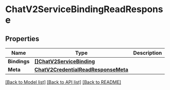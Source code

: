 # ChatV2ServiceBindingReadResponse

## Properties

Name | Type | Description | Notes
------------ | ------------- | ------------- | -------------
**Bindings** | [**[]ChatV2ServiceBinding**](chat.v2.service.binding.md) |  | [optional] 
**Meta** | [**ChatV2CredentialReadResponseMeta**](chat_v2_credentialReadResponse_meta.md) |  | [optional] 

[[Back to Model list]](../README.md#documentation-for-models) [[Back to API list]](../README.md#documentation-for-api-endpoints) [[Back to README]](../README.md)


